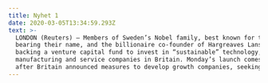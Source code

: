 ```yaml
---
title: Nyhet 1
date: 2020-03-05T13:34:59.293Z
text: >-
  LONDON (Reuters) – Members of Sweden’s Nobel family, best known for the prizes
  bearing their name, and the billionaire co-founder of Hargreaves Lansdown are
  backing a venture capital fund to invest in “sustainable” technology,
  manufacturing and service companies in Britain. Monday’s launch comes days
  after Britain announced measures to develop growth companies, seeking to boost
---
```



